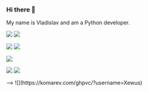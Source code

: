 ### Hi there 👋

<!--
**abstract-333/abstract-333** is a ✨ _special_ ✨ repository because its `README.md` (this file) appears on your GitHub profile.

Here are some ideas to get you started:

- 🔭 I’m currently working on ...
- 🌱 I’m currently learning ...
- 👯 I’m looking to collaborate on ...
- 🤔 I’m looking for help with ...
- 💬 Ask me about ...
- 📫 How to reach me: ...
- 😄 Pronouns: ...
- ⚡ Fun fact: ...
-->
My name is Vladislav and am a Python developer.    

![](https://img.shields.io/badge/PYTHON-blue)
![](https://img.shields.io/badge/SQL-blue)


![](https://img.shields.io/badge/FastAPI-green)
![](https://img.shields.io/badge/Flask-green)


![](https://img.shields.io/badge/-SQLAlchemy-orange)


![](https://img.shields.io/badge/-Docker-red)
![](https://img.shields.io/badge/-Linux-red)


<a href="https://github.com/abstract-333">
</a>
-->
![](https://komarev.com/ghpvc/?username=Xewus)
